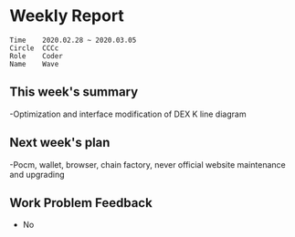 # Weekly Report 
```
Time	2020.02.28 ~ 2020.03.05
Circle	CCCc
Role	Coder
Name	Wave
```
## This week's summary
-Optimization and interface modification of DEX K line diagram

## Next week's plan

-Pocm, wallet, browser, chain factory, never official website maintenance and upgrading

## Work Problem Feedback
- No

